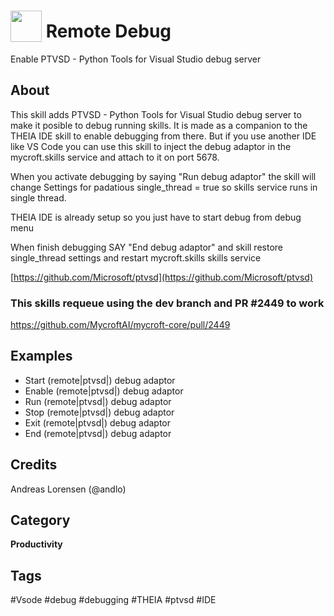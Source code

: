 # <img src="https://raw.githack.com/FortAwesome/Font-Awesome/master/svgs/solid/bug.svg" card_color="#990000" width="50" height="50" style="vertical-align:bottom"/> Remote Debug
Enable PTVSD - Python Tools for Visual Studio debug server

## About
This skill adds PTVSD - Python Tools for Visual Studio debug server to make it posible to 
debug running skills.
It is made as a companion to the THEIA IDE skill to enable debugging from there. But if you
use another IDE like VS Code you can use this skill to inject the debug adaptor in the
mycroft.skills service and attach to it on port 5678.

When you activate debugging by saying "Run debug adaptor" the skill will change Settings for 
padatious single_thread = true so skills service runs in single thread. 

THEIA IDE is already setup so you just have to start debug from debug menu

When finish debugging SAY "End debug adaptor" and skill restore single_thread settings and 
restart mycroft.skills skills service

[https://github.com/Microsoft/ptvsd](https://github.com/Microsoft/ptvsd)

### This skills requeue using the dev branch and PR #2449 to work 
https://github.com/MycroftAI/mycroft-core/pull/2449

## Examples
* Start (remote|ptvsd|) debug adaptor
* Enable (remote|ptvsd|) debug adaptor
* Run (remote|ptvsd|) debug adaptor
* Stop (remote|ptvsd|) debug adaptor
* Exit (remote|ptvsd|) debug adaptor
* End (remote|ptvsd|) debug adaptor

## Credits
Andreas Lorensen (@andlo)

## Category
**Productivity**

## Tags
#Vsode
#debug
#debugging
#THEIA
#ptvsd
#IDE


